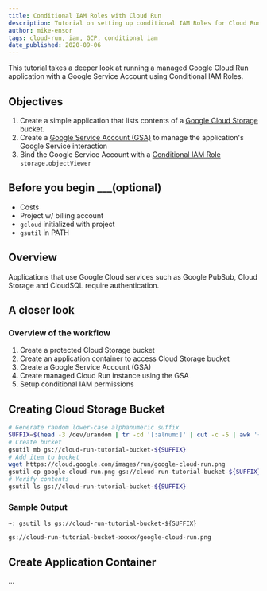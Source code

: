 ```yaml
---
title: Conditional IAM Roles with Cloud Run
description: Tutorial on setting up conditional IAM Roles for Cloud Run applications
author: mike-ensor
tags: cloud-run, iam, GCP, conditional iam
date_published: 2020-09-06
---
```


This tutorial takes a deeper look at running a managed Google Cloud Run application with a Google Service Account using Conditional IAM Roles.

## Objectives

1.  Create a simple application that lists contents of a [Google Cloud Storage][gcs] bucket.
1.  Create a [Google Service Account (GSA)][gsa] to manage the application's Google Service interaction
1.  Bind the Google Service Account with a [Conditional IAM Role][conditional-iam] `storage.objectViewer`

## Before you begin ___(optional)

* Costs
* Project w/ billing account
* `gcloud` initialized with project
* `gsutil` in PATH

## Overview

Applications that use Google Cloud services such as Google PubSub, Cloud Storage and CloudSQL require authentication.

## A closer look

### Overview of the workflow

1. Create a protected Cloud Storage bucket
1. Create an application container to access Cloud Storage bucket
1. Create a Google Service Account (GSA)
1. Create managed Cloud Run instance using the GSA
1. Setup conditional IAM permissions

## Creating Cloud Storage Bucket

```bash
# Generate random lower-case alphanumeric suffix
SUFFIX=$(head -3 /dev/urandom | tr -cd '[:alnum:]' | cut -c -5 | awk '{print tolower($0)}')
# Create bucket
gsutil mb gs://cloud-run-tutorial-bucket-${SUFFIX}
# Add item to bucket
wget https://cloud.google.com/images/run/google-cloud-run.png
gsutil cp google-cloud-run.png gs://cloud-run-tutorial-bucket-${SUFFIX}
# Verify contents
gsutil ls gs://cloud-run-tutorial-bucket-${SUFFIX}
```
### Sample Output
```
~: gsutil ls gs://cloud-run-tutorial-bucket-${SUFFIX}

gs://cloud-run-tutorial-bucket-xxxxx/google-cloud-run.png
```

## Create Application Container







...

[gsa]: https://cloud.google.com/iam/docs/service-accounts
[gcs]: https://cloud.google.com/storage
[conditional-iam]: https://cloud.google.com/iam/docs/managing-conditional-role-bindings

